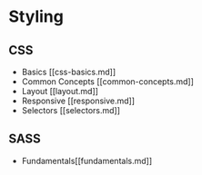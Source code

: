 # Styling

## CSS

- Basics [[css-basics.md]]
- Common Concepts [[common-concepts.md]]
- Layout [[layout.md]]
- Responsive [[responsive.md]]
- Selectors [[selectors.md]]

## SASS

- Fundamentals[[fundamentals.md]]
